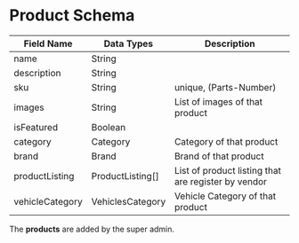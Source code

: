 # Product Schema



| Field Name      | Data Types        | Description                                         |
| --------------- | ----------------- | --------------------------------------------------- |
| name            | String            |                                                     |
| description     | String            |                                                     |
| sku             | String            | unique, (Parts-Number)                              |
| images          | String            | List of images of that product                      |
| isFeatured      | Boolean           |                                                     |
| category        | Category          | Category of that product                            |
| brand           | Brand             | Brand of that product                               |
| productListing  | ProductListing\[] | List of product listing that are register by vendor |
| vehicleCategory | VehiclesCategory  | Vehicle Category of that product                    |



The **products** are added by the super admin.

